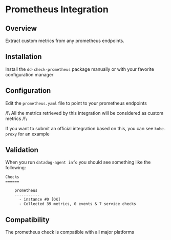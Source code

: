 # Prometheus Integration

## Overview

Extract custom metrics from any prometheus endpoints.

## Installation

Install the `dd-check-prometheus` package manually or with your favorite configuration manager

## Configuration

Edit the `prometheus.yaml` file to point to your prometheus endpoints

/!\ All the metrics retrieved by this integration will be considered as custom metrics /!\

If you want to submit an official integration based on this, you can see `kube-proxy` for an example

## Validation

When you run `datadog-agent info` you should see something like the following:

    Checks
    ======

        prometheus
        -----------
          - instance #0 [OK]
          - Collected 39 metrics, 0 events & 7 service checks

## Compatibility

The prometheus check is compatible with all major platforms
